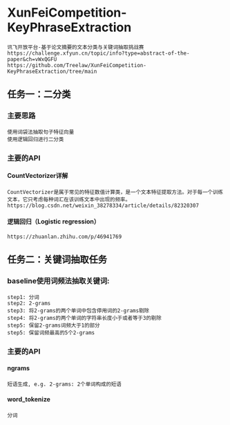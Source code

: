 # XunFeiCompetition-KeyPhraseExtraction
    讯飞开放平台-基于论文摘要的文本分类与关键词抽取挑战赛
    https://challenge.xfyun.cn/topic/info?type=abstract-of-the-paper&ch=vWxQGFU
    https://github.com/Treelaw/XunFeiCompetition-KeyPhraseExtraction/tree/main


## 任务一：二分类
### 主要思路
    使用词袋法抽取句子特征向量
    使用逻辑回归进行二分类
  
### 主要的API
#### CountVectorizer详解
    CountVectorizer是属于常见的特征数值计算类，是一个文本特征提取方法。对于每一个训练文本，它只考虑每种词汇在该训练文本中出现的频率。
    https://blog.csdn.net/weixin_38278334/article/details/82320307

#### 逻辑回归（Logistic regression）
    https://zhuanlan.zhihu.com/p/46941769


## 任务二：关键词抽取任务
### baseline使用词频法抽取关键词:
    step1: 分词
    step2: 2-grams
    step3: 将2-grams的两个单词中包含停用词的2-grams剔除
    step4: 将2-grams的两个单词的字符串长度小于或者等于3的剔除
    step5: 保留2-grams词频大于1的部分
    step5: 保留词频最高的5个2-grams

### 主要的API
#### ngrams    
    短语生成, e.g. 2-grams: 2个单词构成的短语  
#### word_tokenize
    分词
